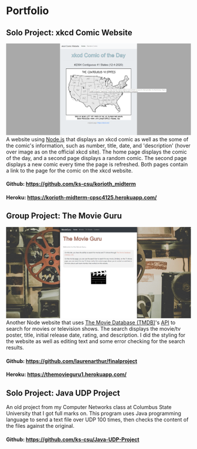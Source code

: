 # Portfolio

## Solo Project: xkcd Comic Website
![alt text](/xkcd.png)
A website using [Node.js](https://nodejs.org/) that displays an xkcd comic as well as the some of the comic's information, such as number, title, date, and 'description' (hover over image as on the official xkcd site). The home page displays the comic of the day, and a second page displays a random comic. The second page displays a new comic every time the page is refreshed. Both pages contain a link to the page for the comic on the xkcd website. 
#### Github: https://github.com/ks-csu/korioth_midterm
#### Heroku: https://korioth-midterm-cpsc4125.herokuapp.com/


## Group Project: The Movie Guru
![alt text](/tmg.png)
Another Node website that uses [The Movie Database (TMDB)](https://www.themoviedb.org/)'s [API](https://www.themoviedb.org/documentation/api) to search for movies or television shows. The search displays the movie/tv poster, title, initial release date, rating, and description. I did the styling for the website as well as editing text and some error checking for the search results.
#### Github: https://github.com/laurenarthur/finalproject
#### Heroku: https://themovieguru1.herokuapp.com/


## Solo Project: Java UDP Project
An old project from my Computer Networks class at Columbus State University that I got full marks on. This program uses Java programming language to send a text file over UDP 100 times, then checks the content of the files against the original.
#### Github: https://github.com/ks-csu/Java-UDP-Project
